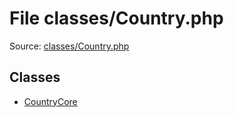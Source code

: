 File classes/Country.php
=========

Source: [classes/Country.php](https://github.com/PrestaShop/PrestaShop/blob/1.6.0.7/classes/Country.php)


Classes
-------

* [CountryCore](class.CountryCore.md)

